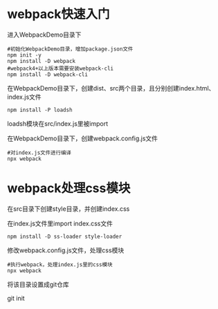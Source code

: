 # webpack快速入门

进入WebpackDemo目录下

```shell
#初始化WebpackDemo目录，增加package.json文件
npm init -y
npm install -D webpack 
#webpack4+以上版本需要安装webpack-cli
npm install -D webpack-cli
```

在WebpackDemo目录下，创建dist、src两个目录，且分别创建index.html、index.js文件

```shell
npm install -P loadsh
```

loadsh模块在src/index.js里被import

在WebpackDemo目录下，创建webpack.config.js文件

```shell
#对index.js文件进行编译
npx webpack
```

# webpack处理css模块

在src目录下创建style目录，并创建index.css

在index.js文件里import index.css文件

```shell
npm install -D ss-loader style-loader
```

修改webpack.config.js文件，处理css模块

```shell
#执行webpack，处理index.js里的css模块
npx webpack
```

将该目录设置成git仓库

git init



